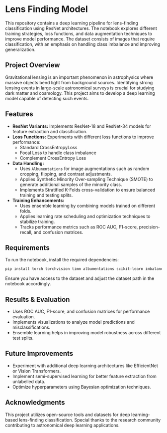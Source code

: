 # Lens Finding Model

This repository contains a deep learning pipeline for lens-finding classification using ResNet architectures. The notebook explores different training strategies, loss functions, and data augmentation techniques to improve model performance. The dataset consists of images that require classification, with an emphasis on handling class imbalance and improving generalization.

## Project Overview
Gravitational lensing is an important phenomenon in astrophysics where massive objects bend light from background sources. Identifying strong lensing events in large-scale astronomical surveys is crucial for studying dark matter and cosmology. This project aims to develop a deep learning model capable of detecting such events.

## Features
- **ResNet Variants:** Implements ResNet-18 and ResNet-34 models for feature extraction and classification.
- **Loss Functions:** Experiments with different loss functions to improve performance:
  - Standard CrossEntropyLoss
  - Focal Loss to handle class imbalance
  - Complement CrossEntropy Loss
- **Data Handling:**
  - Uses `Albumentations` for image augmentations such as random cropping, flipping, and contrast adjustments.
  - Applies Synthetic Minority Over-sampling Technique (SMOTE) to generate additional samples of the minority class.
  - Implements Stratified K-Folds cross-validation to ensure balanced training and testing splits.
- **Training Enhancements:**
  - Uses ensemble learning by combining models trained on different folds.
  - Applies learning rate scheduling and optimization techniques to stabilize training.
  - Tracks performance metrics such as ROC AUC, F1-score, precision-recall, and confusion matrices.

## Requirements
To run the notebook, install the required dependencies:
```bash
pip install torch torchvision timm albumentations scikit-learn imbalanced-learn matplotlib seaborn tqdm
```

Ensure you have access to the dataset and adjust the dataset path in the notebook accordingly.

## Results & Evaluation
- Uses ROC AUC, F1-score, and confusion matrices for performance evaluation.
- Implements visualizations to analyze model predictions and misclassifications.
- Ensemble learning helps in improving model robustness across different test splits.

## Future Improvements
- Experiment with additional deep learning architectures like EfficientNet or Vision Transformers.
- Implement semi-supervised learning for better feature extraction from unlabelled data.
- Optimize hyperparameters using Bayesian optimization techniques.

## Acknowledgments
This project utilizes open-source tools and datasets for deep learning-based lens-finding classification. Special thanks to the research community contributing to astronomical deep learning applications.

